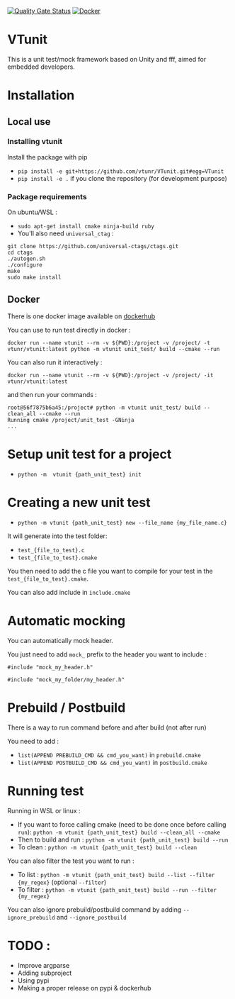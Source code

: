 [![Quality Gate Status](https://sonarcloud.io/api/project_badges/measure?project=vtunr_VTunit&metric=alert_status)](https://sonarcloud.io/dashboard?id=vtunr_VTunit)
[![Docker](https://img.shields.io/docker/v/vtunr/vtunit)](https://hub.docker.com/repository/docker/vtunr/vtunit)

# VTunit

This is a unit test/mock framework based on Unity and fff, aimed for embedded developers.

# Installation 

## Local use

### Installing vtunit

Install the package with pip

* `pip install -e git+https://github.com/vtunr/VTunit.git#egg=VTunit`
* `pip install -e .` if you clone the repository (for development purpose)

### Package requirements 

On ubuntu/WSL :

* `sudo apt-get install cmake ninja-build ruby`
* You'll also need `universal_ctag` :
```
git clone https://github.com/universal-ctags/ctags.git
cd ctags
./autogen.sh 
./configure
make
sudo make install
``` 

## Docker

There is one docker image available on [dockerhub](https://hub.docker.com/repository/docker/vtunr/vtunit/general)

You can use to run test directly in docker : 

```
docker run --name vtunit --rm -v ${PWD}:/project -v /project/ -t vtunr/vtunit:latest python -m vtunit unit_test/ build --cmake --run
```

You can also run it interactively :
```
docker run --name vtunit --rm -v ${PWD}:/project -v /project/ -it vtunr/vtunit:latest
```

and then run your commands : 
```
root@56f7875b6a45:/project# python -m vtunit unit_test/ build --clean_all --cmake --run
Running cmake /project/unit_test -GNinja
...
```

# Setup unit test for a project

* `python -m  vtunit {path_unit_test} init`

# Creating a new unit test

* `python -m vtunit {path_unit_test} new --file_name {my_file_name.c}`

It will generate into the test folder:
* `test_{file_to_test}.c`
* `test_{file_to_test}.cmake`

You then need to add the c file you want to compile for your test in the `test_{file_to_test}.cmake`.

You can also add include in `include.cmake`

# Automatic mocking

You can automatically mock header.

You just need to add `mock_` prefix to the header you want to include :

`#include "mock_my_header.h"`

`#include "mock_my_folder/my_header.h"`

# Prebuild / Postbuild

There is a way to run command before and after build (not after run)

You need to add :

* `list(APPEND PREBUILD_CMD && cmd_you_want)` in `prebuild.cmake`
* `list(APPEND POSTBUILD_CMD && cmd_you_want)` in `postbuild.cmake`

# Running test

Running in WSL or linux : 

* If you want to force calling cmake (need to be done once before calling `run`): `python -m vtunit {path_unit_test} build --clean_all --cmake`
* Then to build and run : `python -m vtunit {path_unit_test} build --run`
* To clean : `python -m vtunit {path_unit_test} build --clean`

You can also filter the test you want to run :

* To list : `python -m vtunit {path_unit_test} build --list --filter {my_regex}` (optional `--filter`)
* To filter : `python -m vtunit {path_unit_test} build --run --filter {my_regex}`

You can also ignore prebuild/postbuild command by adding `--ignore_prebuild` and `--ignore_postbuild`


# TODO :

* Improve argparse
* Adding subproject
* Using pypi
* Making a proper release on pypi & dockerhub


